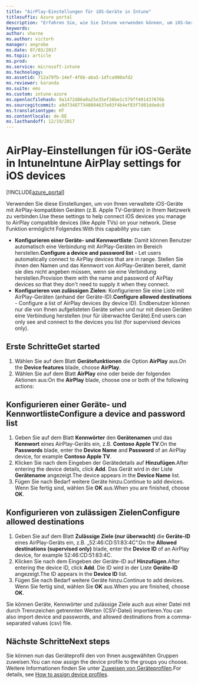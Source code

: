 ```yaml
---
title: "AirPlay-Einstellungen für iOS-Geräte in Intune"
titlesuffix: Azure portal
description: "Erfahren Sie, wie Sie Intune verwenden können, um iOS-Geräte automatisch mit AirPlay-kompatiblen Geräten zu verbinden."
keywords: 
author: vhorne
ms.author: victorh
manager: angrobe
ms.date: 07/03/2017
ms.topic: article
ms.prod: 
ms.service: microsoft-intune
ms.technology: 
ms.assetid: 712a79fb-14ef-4f6b-aba5-1dfca900afd2
ms.reviewer: karanda
ms.suite: ems
ms.custom: intune-azure
ms.openlocfilehash: 9a1472d86a0a25e35ef26be1c579ff491437676b
ms.sourcegitcommit: a9d734877340894637e03f4b4ef83f7d01ddedc8
ms.translationtype: HT
ms.contentlocale: de-DE
ms.lasthandoff: 12/19/2017
---
```

# <a name="intune-airplay-settings-for-ios-devices"></a><span data-ttu-id="b1fc5-103">AirPlay-Einstellungen für iOS-Geräte in Intune</span><span class="sxs-lookup"><span data-stu-id="b1fc5-103">Intune AirPlay settings for iOS devices</span></span>

[!INCLUDE[azure_portal](./includes/azure_portal.md)]

<span data-ttu-id="b1fc5-104">Verwenden Sie diese Einstellungen, um von Ihnen verwaltete iOS-Geräte mit AirPlay-kompatiblen Geräten (z.B. Apple TV-Geräten) in Ihrem Netzwerk zu verbinden.</span><span class="sxs-lookup"><span data-stu-id="b1fc5-104">Use these settings to help connect iOS devices you manage to AirPlay compatible devices (like Apple TVs) on your network.</span></span>
<span data-ttu-id="b1fc5-105">Diese Funktion ermöglicht Folgendes:</span><span class="sxs-lookup"><span data-stu-id="b1fc5-105">With this capability you can:</span></span>

- <span data-ttu-id="b1fc5-106">**Konfigurieren einer Geräte- und Kennwortliste**: Damit können Benutzer automatisch eine Verbindung mit AirPlay-Geräten im Bereich herstellen.</span><span class="sxs-lookup"><span data-stu-id="b1fc5-106">**Configure a device and password list** - Let users automatically connect to AirPlay devices that are in range.</span></span> <span data-ttu-id="b1fc5-107">Stellen Sie ihnen den Namen und das Kennwort von AirPlay-Geräten bereit, damit sie dies nicht angeben müssen, wenn sie eine Verbindung herstellen.</span><span class="sxs-lookup"><span data-stu-id="b1fc5-107">Provision them with the name and password of AirPlay devices so that they don't need to supply it when they connect.</span></span>
- <span data-ttu-id="b1fc5-108">**Konfigurieren von zulässigen Zielen**: Konfigurieren Sie eine Liste mit AirPlay-Geräten (anhand der Geräte-ID).</span><span class="sxs-lookup"><span data-stu-id="b1fc5-108">**Configure allowed destinations** - Configure a list of AirPlay devices (by device ID).</span></span> <span data-ttu-id="b1fc5-109">Endbenutzer können nur die von Ihnen aufgelisteten Geräte sehen und nur mit diesen Geräten eine Verbindung herstellen (nur für überwachte Geräte).</span><span class="sxs-lookup"><span data-stu-id="b1fc5-109">End users can only see and connect to the devices you list (for supervised devices only).</span></span>

## <a name="get-started"></a><span data-ttu-id="b1fc5-110">Erste Schritte</span><span class="sxs-lookup"><span data-stu-id="b1fc5-110">Get started</span></span>

1. <span data-ttu-id="b1fc5-111">Wählen Sie auf dem Blatt **Gerätefunktionen** die Option **AirPlay** aus.</span><span class="sxs-lookup"><span data-stu-id="b1fc5-111">On the **Device features** blade, choose **AirPlay**.</span></span>
2. <span data-ttu-id="b1fc5-112">Wählen Sie auf dem Blatt **AirPlay** eine oder beide der folgenden Aktionen aus:</span><span class="sxs-lookup"><span data-stu-id="b1fc5-112">On the **AirPlay** blade, choose one or both of the following actions:</span></span>

## <a name="configure-a-device-and-password-list"></a><span data-ttu-id="b1fc5-113">Konfigurieren einer Geräte- und Kennwortliste</span><span class="sxs-lookup"><span data-stu-id="b1fc5-113">Configure a device and password list</span></span>

1. <span data-ttu-id="b1fc5-114">Geben Sie auf dem Blatt **Kennwörter** den **Gerätenamen** und das **Kennwort** eines AirPlay-Geräts ein, z.B. **Contoso Apple TV**.</span><span class="sxs-lookup"><span data-stu-id="b1fc5-114">On the **Passwords** blade, enter the **Device Name** and **Password** of an AirPlay device, for example **Contoso Apple TV**.</span></span>
2. <span data-ttu-id="b1fc5-115">Klicken Sie nach dem Eingeben der Gerätedetails auf **Hinzufügen**.</span><span class="sxs-lookup"><span data-stu-id="b1fc5-115">After entering the device details, click **Add**.</span></span> <span data-ttu-id="b1fc5-116">Das Gerät wird in der Liste **Gerätename** angezeigt.</span><span class="sxs-lookup"><span data-stu-id="b1fc5-116">The device appears in the **Device Name** list.</span></span>
3. <span data-ttu-id="b1fc5-117">Fügen Sie nach Bedarf weitere Geräte hinzu.</span><span class="sxs-lookup"><span data-stu-id="b1fc5-117">Continue to add devices.</span></span> <span data-ttu-id="b1fc5-118">Wenn Sie fertig sind, wählen Sie **OK** aus.</span><span class="sxs-lookup"><span data-stu-id="b1fc5-118">When you are finished, choose **OK**.</span></span>


## <a name="configure-allowed-destinations"></a><span data-ttu-id="b1fc5-119">Konfigurieren von zulässigen Zielen</span><span class="sxs-lookup"><span data-stu-id="b1fc5-119">Configure allowed destinations</span></span>

1. <span data-ttu-id="b1fc5-120">Geben Sie auf dem Blatt **Zulässige Ziele (nur überwacht)** die **Geräte-ID** eines AirPlay-Geräts ein, z.B. „52:46:CD:51:83:4C“.</span><span class="sxs-lookup"><span data-stu-id="b1fc5-120">On the **Allowed destinations (supervised only)** blade, enter the **Device ID** of an AirPlay device, for example 52:46:CD:51:83:4C.</span></span>
2. <span data-ttu-id="b1fc5-121">Klicken Sie nach dem Eingeben der Geräte-ID auf **Hinzufügen**.</span><span class="sxs-lookup"><span data-stu-id="b1fc5-121">After entering the device ID, click **Add**.</span></span> <span data-ttu-id="b1fc5-122">Die ID wird in der Liste **Geräte-ID** angezeigt.</span><span class="sxs-lookup"><span data-stu-id="b1fc5-122">The ID appears in the **Device ID** list.</span></span>
3. <span data-ttu-id="b1fc5-123">Fügen Sie nach Bedarf weitere Geräte hinzu.</span><span class="sxs-lookup"><span data-stu-id="b1fc5-123">Continue to add devices.</span></span> <span data-ttu-id="b1fc5-124">Wenn Sie fertig sind, wählen Sie **OK** aus.</span><span class="sxs-lookup"><span data-stu-id="b1fc5-124">When you are finished, choose **OK**.</span></span>

<span data-ttu-id="b1fc5-125">Sie können Geräte, Kennwörter und zulässige Ziele auch aus einer Datei mit durch Trennzeichen getrennten Werten (CSV-Datei) importieren.</span><span class="sxs-lookup"><span data-stu-id="b1fc5-125">You can also import device and passwords, and allowed destinations from a comma-separated values (csv) file.</span></span>


## <a name="next-steps"></a><span data-ttu-id="b1fc5-126">Nächste Schritte</span><span class="sxs-lookup"><span data-stu-id="b1fc5-126">Next steps</span></span>

<span data-ttu-id="b1fc5-127">Sie können nun das Geräteprofil den von Ihnen ausgewählten Gruppen zuweisen.</span><span class="sxs-lookup"><span data-stu-id="b1fc5-127">You can now assign the device profile to the groups you choose.</span></span> <span data-ttu-id="b1fc5-128">Weitere Informationen finden Sie unter [Zuweisen von Geräteprofilen](device-profile-assign.md).</span><span class="sxs-lookup"><span data-stu-id="b1fc5-128">For details, see [How to assign device profiles](device-profile-assign.md).</span></span>


